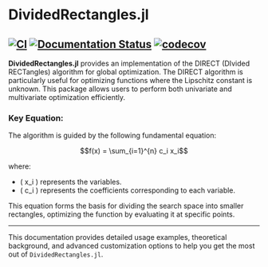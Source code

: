 # DividedRectangles.jl

[![CI](https://github.com/sisl/DividedRectangles.jl/actions/workflows/CI.yml/badge.svg)](https://github.com/sisl/DividedRectangles.jl/actions/workflows/CI.yml)
[![Documentation Status](https://img.shields.io/badge/docs-latest-blue.svg)](https://sisl.github.io/DividedRectangles.jl/)
[![codecov](https://codecov.io/gh/sisl/DividedRectangles.jl/graph/badge.svg?token=YALXFAP7UO)](https://codecov.io/gh/sisl/DividedRectangles.jl)
---

**DividedRectangles.jl** provides an implementation of the DIRECT (DIvided RECTangles) algorithm for global optimization. The DIRECT algorithm is particularly useful for optimizing functions where the Lipschitz constant is unknown. This package allows users to perform both univariate and multivariate optimization efficiently.

### Key Equation:
The algorithm is guided by the following fundamental equation:

```math
f(x) = \sum_{i=1}^{n} c_i x_i
```

where:
- \( x_i \) represents the variables.
- \( c_i \) represents the coefficients corresponding to each variable.

This equation forms the basis for dividing the search space into smaller rectangles, optimizing the function by evaluating it at specific points.

---

This documentation provides detailed usage examples, theoretical background, and advanced customization options to help you get the most out of `DividedRectangles.jl`.
